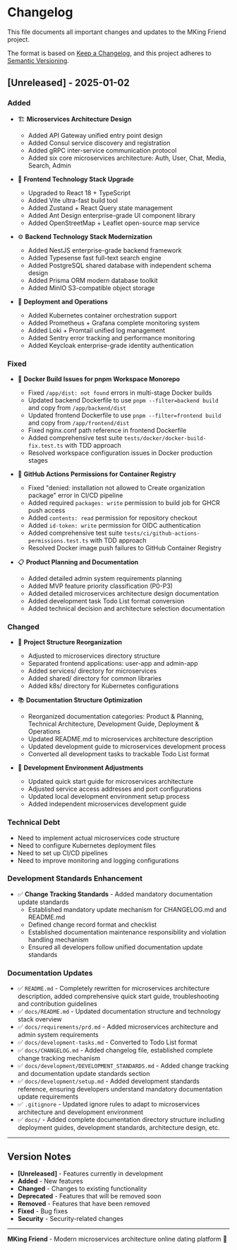 # Changelog

This file documents all important changes and updates to the MKing Friend project.

The format is based on [Keep a Changelog](https://keepachangelog.com/en/1.0.0/),
and this project adheres to [Semantic Versioning](https://semver.org/).

## [Unreleased] - 2025-01-02

### Added
- 🏗️ **Microservices Architecture Design**
  - Added API Gateway unified entry point design
  - Added Consul service discovery and registration
  - Added gRPC inter-service communication protocol
  - Added six core microservices architecture: Auth, User, Chat, Media, Search, Admin

- 🎨 **Frontend Technology Stack Upgrade**
  - Upgraded to React 18 + TypeScript
  - Added Vite ultra-fast build tool
  - Added Zustand + React Query state management
  - Added Ant Design enterprise-grade UI component library
  - Added OpenStreetMap + Leaflet open-source map service

- ⚙️ **Backend Technology Stack Modernization**
  - Added NestJS enterprise-grade backend framework
  - Added Typesense fast full-text search engine
  - Added PostgreSQL shared database with independent schema design
  - Added Prisma ORM modern database toolkit
  - Added MinIO S3-compatible object storage

- 🚀 **Deployment and Operations**
  - Added Kubernetes container orchestration support
  - Added Prometheus + Grafana complete monitoring system
  - Added Loki + Promtail unified log management
  - Added Sentry error tracking and performance monitoring
  - Added Keycloak enterprise-grade identity authentication

### Fixed
- 🐛 **Docker Build Issues for pnpm Workspace Monorepo**
  - Fixed `/app/dist: not found` errors in multi-stage Docker builds
  - Updated backend Dockerfile to use `pnpm --filter=backend build` and copy from `/app/backend/dist`
  - Updated frontend Dockerfile to use `pnpm --filter=frontend build` and copy from `/app/frontend/dist`
  - Fixed nginx.conf path reference in frontend Dockerfile
  - Added comprehensive test suite `tests/docker/docker-build-fix.test.ts` with TDD approach
  - Resolved workspace configuration issues in Docker production stages

- 🔐 **GitHub Actions Permissions for Container Registry**
  - Fixed "denied: installation not allowed to Create organization package" error in CI/CD pipeline
  - Added required `packages: write` permission to build job for GHCR push access
  - Added `contents: read` permission for repository checkout
  - Added `id-token: write` permission for OIDC authentication
  - Added comprehensive test suite `tests/ci/github-actions-permissions.test.ts` with TDD approach
  - Resolved Docker image push failures to GitHub Container Registry

- 📋 **Product Planning and Documentation**
  - Added detailed admin system requirements planning
  - Added MVP feature priority classification (P0-P3)
  - Added detailed microservices architecture design documentation
  - Added development task Todo List format conversion
  - Added technical decision and architecture selection documentation

### Changed
- 📁 **Project Structure Reorganization**
  - Adjusted to microservices directory structure
  - Separated frontend applications: user-app and admin-app
  - Added services/ directory for microservices
  - Added shared/ directory for common libraries
  - Added k8s/ directory for Kubernetes configurations

- 📚 **Documentation Structure Optimization**
  - Reorganized documentation categories: Product & Planning, Technical Architecture, Development Guide, Deployment & Operations
  - Updated README.md to microservices architecture description
  - Updated development guide to microservices development process
  - Converted all development tasks to trackable Todo List format

- 🔧 **Development Environment Adjustments**
  - Updated quick start guide for microservices architecture
  - Adjusted service access addresses and port configurations
  - Updated local development environment setup process
  - Added independent microservices development guide

### Technical Debt
- Need to implement actual microservices code structure
- Need to configure Kubernetes deployment files
- Need to set up CI/CD pipelines
- Need to improve monitoring and logging configurations

### Development Standards Enhancement
- ✅ **Change Tracking Standards** - Added mandatory documentation update standards
  - Established mandatory update mechanism for CHANGELOG.md and README.md
  - Defined change record format and checklist
  - Established documentation maintenance responsibility and violation handling mechanism
  - Ensured all developers follow unified documentation update standards

### Documentation Updates
- ✅ `README.md` - Completely rewritten for microservices architecture description, added comprehensive quick start guide, troubleshooting and contribution guidelines
- ✅ `docs/README.md` - Updated documentation structure and technology stack overview
- ✅ `docs/requirements/prd.md` - Added microservices architecture and admin system requirements
- ✅ `docs/development-tasks.md` - Converted to Todo List format
- ✅ `docs/CHANGELOG.md` - Added changelog file, established complete change tracking mechanism
- ✅ `docs/development/DEVELOPMENT_STANDARDS.md` - Added change tracking and documentation update standards section
- ✅ `docs/development/setup.md` - Added development standards reference, ensuring developers understand mandatory documentation update requirements
- ✅ `.gitignore` - Updated ignore rules to adapt to microservices architecture and development environment
- ✅ `docs/` - Added complete documentation directory structure including deployment guides, development standards, architecture design, etc.

---

## Version Notes

- **[Unreleased]** - Features currently in development
- **Added** - New features
- **Changed** - Changes to existing functionality
- **Deprecated** - Features that will be removed soon
- **Removed** - Features that have been removed
- **Fixed** - Bug fixes
- **Security** - Security-related changes

---

**MKing Friend** - Modern microservices architecture online dating platform 💝